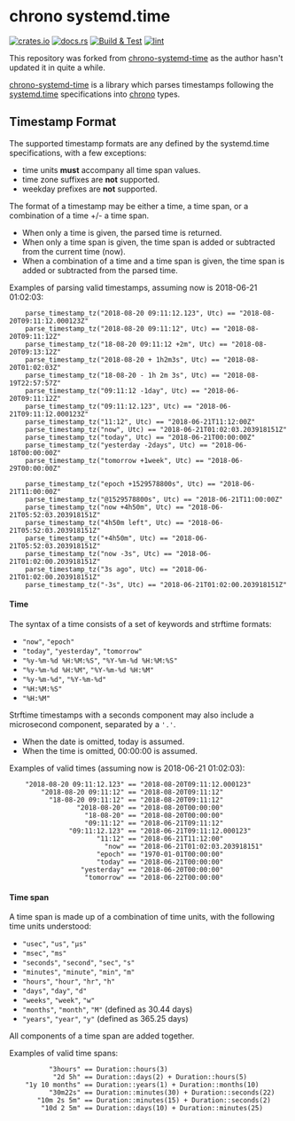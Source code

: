 # chrono systemd.time

[![crates.io](https://img.shields.io/crates/v/chrono-systemd-time-ng.svg)](https://crates.io/crates/chrono-systemd-time-ng)
[![docs.rs](https://docs.rs/chrono-systemd-time-ng/badge.svg)](https://docs.rs/chrono-systemd-time-ng/)
[![Build & Test](https://github.com/TD-Sky/chrono-systemd-time-ng/actions/workflows/test.yml/badge.svg)](https://github.com/TD-Sky/chrono-systemd-time-ng/actions/workflows/test.yml)
[![lint](https://github.com/TD-Sky/chrono-systemd-time-ng/actions/workflows/lint.yml/badge.svg)](https://github.com/TD-Sky/chrono-systemd-time-ng/actions/workflows/lint.yml)

This repository was forked from [chrono-systemd-time](https://github.com/Odoh/chrono-systemd-time)
as the author hasn't updated it in quite a while.

[chrono-systemd-time] is a library which parses timestamps following the [systemd.time] specifications into [chrono] types.

[chrono-systemd-time]: https://docs.rs/chrono-systemd-time-ng/
[systemd.time]: https://www.freedesktop.org/software/systemd/man/systemd.time.html
[chrono]: https://docs.rs/chrono/

## Timestamp Format

The supported timestamp formats are any defined by the systemd.time specifications, with a few exceptions:
* time units **must** accompany all time span values.
* time zone suffixes are **not** supported.
* weekday prefixes are **not** supported.

The format of a timestamp may be either a time, a time span, or a combination of a time +/- a time span.
* When only a time is given, the parsed time is returned.
* When only a time span is given, the time span is added or subtracted from the current time (now).
* When a combination of a time and a time span is given, the time span is added or subtracted from the parsed time.

Examples of parsing valid timestamps, assuming now is 2018-06-21 01:02:03:
```rust,ignore
    parse_timestamp_tz("2018-08-20 09:11:12.123", Utc) == "2018-08-20T09:11:12.000123Z"
    parse_timestamp_tz("2018-08-20 09:11:12", Utc) == "2018-08-20T09:11:12Z"
    parse_timestamp_tz("18-08-20 09:11:12 +2m", Utc) == "2018-08-20T09:13:12Z"
    parse_timestamp_tz("2018-08-20 + 1h2m3s", Utc) == "2018-08-20T01:02:03Z"
    parse_timestamp_tz("18-08-20 - 1h 2m 3s", Utc) == "2018-08-19T22:57:57Z"
    parse_timestamp_tz("09:11:12 -1day", Utc) == "2018-06-20T09:11:12Z"
    parse_timestamp_tz("09:11:12.123", Utc) == "2018-06-21T09:11:12.000123Z"
    parse_timestamp_tz("11:12", Utc) == "2018-06-21T11:12:00Z"
    parse_timestamp_tz("now", Utc) == "2018-06-21T01:02:03.203918151Z"
    parse_timestamp_tz("today", Utc) == "2018-06-21T00:00:00Z"
    parse_timestamp_tz("yesterday -2days", Utc) == "2018-06-18T00:00:00Z"
    parse_timestamp_tz("tomorrow +1week", Utc) == "2018-06-29T00:00:00Z"

    parse_timestamp_tz("epoch +1529578800s", Utc) == "2018-06-21T11:00:00Z"
    parse_timestamp_tz("@1529578800s", Utc) == "2018-06-21T11:00:00Z"
    parse_timestamp_tz("now +4h50m", Utc) == "2018-06-21T05:52:03.203918151Z"
    parse_timestamp_tz("4h50m left", Utc) == "2018-06-21T05:52:03.203918151Z"
    parse_timestamp_tz("+4h50m", Utc) == "2018-06-21T05:52:03.203918151Z"
    parse_timestamp_tz("now -3s", Utc) == "2018-06-21T01:02:00.203918151Z"
    parse_timestamp_tz("3s ago", Utc) == "2018-06-21T01:02:00.203918151Z"
    parse_timestamp_tz("-3s", Utc) == "2018-06-21T01:02:00.203918151Z"
```

#### Time
The syntax of a time consists of a set of keywords and strftime formats:
* `"now"`, `"epoch"`
* `"today"`, `"yesterday"`, `"tomorrow"`
* `"%y-%m-%d %H:%M:%S"`, `"%Y-%m-%d %H:%M:%S"`
* `"%y-%m-%d %H:%M"`, `"%Y-%m-%d %H:%M"`
* `"%y-%m-%d"`, `"%Y-%m-%d"`
* `"%H:%M:%S"`
* `"%H:%M"`

Strftime timestamps with a seconds component may also include a microsecond component, separated by a `'.'`.
* When the date is omitted, today is assumed.
* When the time is omitted, 00:00:00 is assumed.

Examples of valid times (assuming now is 2018-06-21 01:02:03):
```rust,ignore
    "2018-08-20 09:11:12.123" == "2018-08-20T09:11:12.000123"
        "2018-08-20 09:11:12" == "2018-08-20T09:11:12"
          "18-08-20 09:11:12" == "2018-08-20T09:11:12"
                 "2018-08-20" == "2018-08-20T00:00:00"
                   "18-08-20" == "2018-08-20T00:00:00"
                   "09:11:12" == "2018-06-21T09:11:12"
               "09:11:12.123" == "2018-06-21T09:11:12.000123"
                      "11:12" == "2018-06-21T11:12:00"
                        "now" == "2018-06-21T01:02:03.203918151"
                      "epoch" == "1970-01-01T00:00:00"
                      "today" == "2018-06-21T00:00:00"
                  "yesterday" == "2018-06-20T00:00:00"
                   "tomorrow" == "2018-06-22T00:00:00"
```

#### Time span
A time span is made up of a combination of time units, with the following time units understood:
* `"usec"`, `"us"`, `"µs"`
* `"msec"`, `"ms"`
* `"seconds"`, `"second"`, `"sec"`, `"s"`
* `"minutes"`, `"minute"`, `"min"`, `"m"`
* `"hours"`, `"hour"`, `"hr"`, `"h"`
* `"days"`, `"day"`, `"d"`
* `"weeks"`, `"week"`, `"w"`
* `"months"`, `"month"`, `"M"` (defined as 30.44 days)
* `"years"`, `"year"`, `"y"` (defined as 365.25 days)

All components of a time span are added together.

Examples of valid time spans:
```rust,ignore
          "3hours" == Duration::hours(3)
           "2d 5h" == Duration::days(2) + Duration::hours(5)
    "1y 10 months" == Duration::years(1) + Duration::months(10)
          "30m22s" == Duration::minutes(30) + Duration::seconds(22)
       "10m 2s 5m" == Duration::minutes(15) + Duration::seconds(2)
        "10d 2 5m" == Duration::days(10) + Duration::minutes(25)
```
